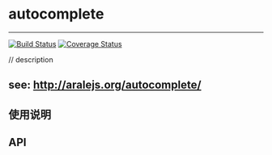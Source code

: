 # autocomplete

---

[![Build Status](https://secure.travis-ci.org/aralejs/autocomplete.png)](https://travis-ci.org/seedit/autocomplete)
[![Coverage Status](https://coveralls.io/repos/aralejs/autocomplete/badge.png?branch=master)](https://coveralls.io/r/seedit/autocomplete)


// description

see: http://aralejs.org/autocomplete/
---

## 使用说明


## API
